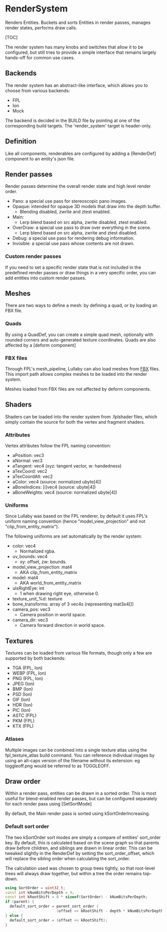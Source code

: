 # RenderSystem

Renders Entities. Buckets and sorts Entities in render passes, manages render
states, performs draw calls.

[TOC]

The render system has many knobs and switches that allow it to be configured,
but still tries to provide a simple interface that remains largely hands-off for
common use cases.

## Backends

The render system has an abstract-like interface, which allows you to choose
from various backends:

* FPL
* Ion
* Mock

The backend is decided in the BUILD file by pointing at one of the corresponding
build targets.  The 'render_system' target is header-only.

## Definition

Like all components, renderables are configured by adding a [RenderDef]
component to an entity's json file.

## Render passes

Render passes determine the overall render state and high level render order.

* Pano: a special use pass for stereoscopic pano images.
* Opaque: intended for opaque 3D models that draw into the depth buffer.
    * Blending disabled, zwrite and ztest enabled.
* Main:
    * Lerp blend based on src alpha, zwrite disabled, ztest enabled.
* OverDraw: a special use pass to draw over everything in the scene.
    * Lerp blend based on src alpha, zwrite and ztest disabled.
* Debug: a special use pass for rendering debug information.
* Invisible: a special use pass whose contents are not drawn.

### Custom render passes

If you need to set a specific render state that is not included in the
predefined render passes or draw things in a very specific order, you can add
entities into custom render passes.

## Meshes

There are two ways to define a mesh: by defining a quad, or by loading an FBX
file.

### Quads

By using a QuadDef, you can create a simple quad mesh, optionally with rounded
corners and auto-generated texture coordinates.  Quads are also affected by a
[deform component]

### FBX files

Through FPL's mesh_pipeline, Lullaby can also load meshes from
[FBX](http://www.autodesk.com/products/fbx/overview) files.  This import path
allows complex meshes to be loaded into the render system.

Meshes loaded from FBX files are not affected by deform components.

## Shaders

Shaders can be loaded into the render system from .fplshader files, which simply
contain the source for both the vertex and fragment shaders.

### Attributes

Vertex attributes follow the FPL naming convention:

* aPosition: vec3
* aNormal: vec3
* aTangent: vec4 (xyz: tangent vector, w: handedness)
* aTexCoord: vec2
* aTexCoordAlt: vec2
* aColor: vec4 (source: normalized ubyte[4])
* aBoneIndices: [i]vec4 (source: ubyte[4])
* aBoneWeights: vec4 (source: normalized ubyte[4])

### Uniforms

Since Lullaby was based on the FPL renderer, by default it uses FPL's uniform
naming convention (hence "model_view_projection" and not
"clip_from_entity_matrix").

The following uniforms are set automatically by the render system:

* color: vec4
  * Normalized rgba.
* uv_bounds: vec4
  * xy: offset, zw: bounds.
* model_view_projection: mat4
  * AKA clip_from_entity_matrix
* model: mat4
  * AKA world_from_entity_matrix
* uIsRightEye: int
  * 1 when drawing right eye, otherwise 0.
* texture_unit_%d: texture
* bone_transforms: array of 3 vec4s (representing mat3x4[])
* camera_pos: vec3
  * Camera position in world space.
* camera_dir: vec3
  * Camera forward direction in world space.

## Textures

Textures can be loaded from various file formats, though only a few are
supported by both backends:

* TGA (FPL, Ion)
* WEBP (FPL, Ion)
* PNG (FPL, Ion)
* JPEG (Ion)
* BMP (Ion)
* PSD (Ion)
* GIF (Ion)
* HDR (Ion)
* PIC (Ion)
* ASTC (FPL)
* PKM (FPL)
* KTX (FPL)

### Atlases

Multiple images can be combined into a single texture atlas using the
fpl_texture_atlas build command.  You can reference individual images by using
an all-caps version of the filename without its extension: eg toggleoff.png
would be referred to as TOGGLEOFF.

## Draw order

Within a render pass, entities can be drawn in a sorted order.  This is most
useful for blend-enabled render passes, but can be configured separately for
each render pass using
[SetSortMode]

By default, the Main render pass is sorted using kSortOrderIncreasing.

### Default sort order

The two kSortOrder sort modes are simply a compare of entities' sort_order key.
By default, this is calculated based on the scene graph so that parents draw
before children, and siblings are drawn in linear order.  This can be tweaked
slightly in the RenderDef by setting the sort_order_offset, which will replace
the sibling order when calculating the sort_order.

The calculation used was chosen to group trees tightly, so that root-level trees
will always draw together, but within a tree the order remains top-down.

```c++
using SortOrder = uint32_t;
const int kNumBitsPerDepth = 4;
const int kRootShift = 8 * sizeof(SortOrder) - kNumBitsPerDepth;
if (parent) {
  default_sort_order = parent_sort_order |
                       (offset << kRootShift - depth * kNumBitsPerDepth);
} else {
  default_sort_order = (offset << kRootShift);
}
```
